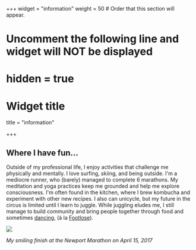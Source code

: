 +++
widget = "information"
weight = 50  # Order that this section will appear.

# Uncomment the following line and widget will NOT be displayed
# hidden = true

# Widget title
title = "information"


+++


## Where I have fun...

Outside of my professional life, I enjoy activities that challenge me physically and mentally. I love surfing, skiing, and being outside. I'm a mediocre runner, who (barely) managed to complete 6 marathons. My meditation and yoga practices keep me grounded and help me explore consciousness. I'm often found in the kitchen, where I brew kombucha and experiment with other new recipes. I also can unicycle, but my future in the circus is limited until I learn to juggle. While juggling eludes me, I still manage to build community and bring people together through food and sometimes [dancing](https://www.wickedlocal.com/story/provincetown-banner/2013/11/09/nauset-senior-s-alternative-dance/38345606007/), (à la [Footlose](https://www.barstoolsports.com/blog/169663/nauset-senior-holds-alternative-dance-after-school-administraion-banned-grinding-turned-on-lights-and-made-dance-miserable)).


![](/img/marathon.jpeg)

_My smiling finish at the Newport Marathon on April 15, 2017_

